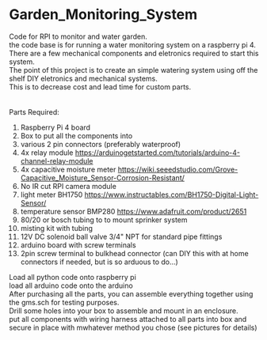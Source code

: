 # Garden_Monitoring_System
Code for RPI to monitor and water garden.  
the code base is for running a water monitoring system on a raspberry pi 4.  
There are a few mechanical components and eletronics required to start this system.  
The point of this project is to create an simple watering system using off the shelf DIY eletronics and mechanical systems.  
This is to decrease cost and lead time for custom parts.  
<br />  
Parts Required:  
1) Raspberry Pi 4 board
2) Box to put all the components into
3) various 2 pin connectors (preferably waterproof)
4) 4x relay module https://arduinogetstarted.com/tutorials/arduino-4-channel-relay-module
5) 4x capacitive moisture meter https://wiki.seeedstudio.com/Grove-Capacitive_Moisture_Sensor-Corrosion-Resistant/
6) No IR cut RPI camera module
7) light meter BH1750 https://www.instructables.com/BH1750-Digital-Light-Sensor/
8) temperature sensor BMP280 https://www.adafruit.com/product/2651
9) 80/20 or bosch tubing to to mount sprinker system
10) misting kit with tubing
11) 12V DC solenoid ball valve 3/4" NPT for standard pipe fittings
12) arduino board with screw terminals
13) 2pin screw terminal to bulkhead connector (can DIY this with at home connectors if needed, but is so arduous to do...)


Load all python code onto raspberry pi  
load all arduino code onto the arduino  
After purchasing all the parts, you can assemble everything together using the gms.sch for testing purposes.   
Drill some holes into your box to assemble and mount in an enclosure.  
put all components with wiring harness attached to all parts into box and secure in place with mwhatever method you chose (see pictures for details)  
